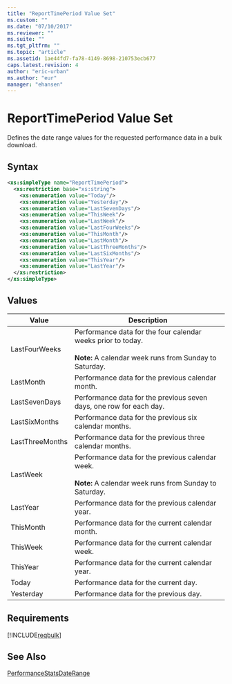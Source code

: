 ```yaml
---
title: "ReportTimePeriod Value Set"
ms.custom: ""
ms.date: "07/10/2017"
ms.reviewer: ""
ms.suite: ""
ms.tgt_pltfrm: ""
ms.topic: "article"
ms.assetid: 1ae44fd7-fa78-4149-8698-210753ecb677
caps.latest.revision: 4
author: "eric-urban"
ms.author: "eur"
manager: "ehansen"
---
```

# ReportTimePeriod Value Set
Defines the date range values for the requested performance data in a bulk download.

## Syntax

```xml
<xs:simpleType name="ReportTimePeriod">
  <xs:restriction base="xs:string">
    <xs:enumeration value="Today"/>
    <xs:enumeration value="Yesterday"/>
    <xs:enumeration value="LastSevenDays"/>
    <xs:enumeration value="ThisWeek"/>
    <xs:enumeration value="LastWeek"/>
    <xs:enumeration value="LastFourWeeks"/>
    <xs:enumeration value="ThisMonth"/>
    <xs:enumeration value="LastMonth"/>
    <xs:enumeration value="LastThreeMonths"/>
    <xs:enumeration value="LastSixMonths"/>
    <xs:enumeration value="ThisYear"/>
    <xs:enumeration value="LastYear"/>
  </xs:restriction>
</xs:simpleType>
```

## Values

|Value|Description|
|---------|---------------|
|LastFourWeeks|Performance data for the four calendar weeks prior to today.<br /><br />**Note:** A calendar week runs from Sunday to Saturday.|
|LastMonth|Performance data for the previous calendar month.|
|LastSevenDays|Performance data for the previous seven days, one row for each day.|
|LastSixMonths|Performance data for the previous six calendar months.|
|LastThreeMonths|Performance data for the previous three calendar months.|
|LastWeek|Performance data for the previous calendar week.<br /><br />**Note:** A calendar week runs from Sunday to Saturday.|
|LastYear|Performance data for the previous calendar year.|
|ThisMonth|Performance data for the current calendar month.|
|ThisWeek|Performance data for the current calendar week.|
|ThisYear|Performance data for the current calendar year.|
|Today|Performance data for the current day.|
|Yesterday|Performance data for the previous day.|

## Requirements
[!INCLUDE[reqbulk](../bulk-api/includes/reqbulk.md)]
## See Also
[PerformanceStatsDateRange](../bulk-api/performancestatsdaterange-data-object.md)

